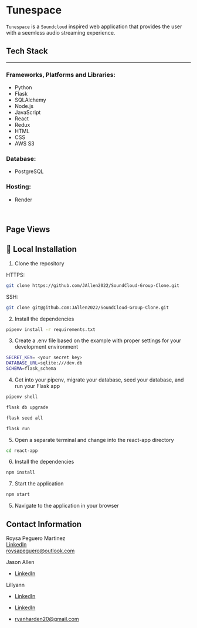 
# Tunespace

`Tunespace` is a `Soundcloud` inspired web application that provides the user with a seemless audio streaming experience.

## Tech Stack
---
### Frameworks, Platforms and Libraries:
- Python
- Flask
- SQLAlchemy
- Node.js
- JavaScript
- React
- Redux
- HTML
- CSS
- AWS S3

### Database:
- PostgreSQL

### Hosting:
- Render

<br/>

## Page Views

## 🚀 Local Installation
1. Clone the repository

HTTPS:
```bash
git clone https://github.com/JAllen2022/SoundCloud-Group-Clone.git
```
SSH:
```bash
git clone git@github.com:JAllen2022/SoundCloud-Group-Clone.git
```

2. Install the dependencies
```bash
pipenv install -r requirements.txt
```

3. Create a .env file based on the example with proper settings for your development environment
```bash
SECRET_KEY= <your secret key>
DATABASE_URL=sqlite:///dev.db
SCHEMA=flask_schema
```

4. Get into your pipenv, migrate your database, seed your database, and run your Flask app

```bash
pipenv shell
```

```bash
flask db upgrade
```

```bash
flask seed all
```

```bash
flask run
```

5. Open a separate terminal and change into the react-app directory

```bash
cd react-app
```

6. Install the dependencies
```bash
npm install
```

7. Start the application
```bash
npm start
```

5. Navigate to the application in your browser

## Contact Information

Roysa Peguero Martinez<br/>
[LinkedIn](https://www.linkedin.com/in/roysapeguero/)<br/>
<roysapeguero@outlook.com>

Jason Allen
- [LinkedIn](https://www.linkedin.com/in/jasonallen715/)<br/>

Lillyann
- [LinkedIn](https://www.linkedin.com/in/lillyann-h-55684b249/)<br/>

- [LinkedIn](https://www.linkedin.com/in/ryan-harden-0a8b6821a/)<br/>
- <ryanharden20@gmail.com>


[1]:https://tunespace.onrender.com/
